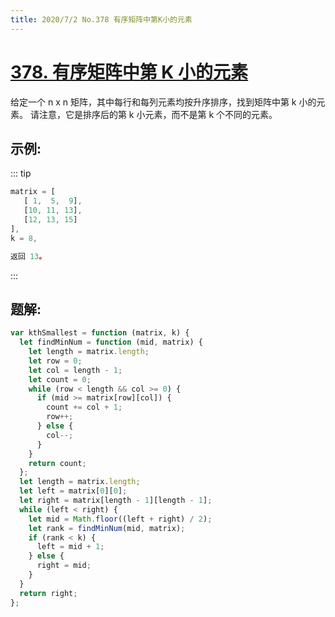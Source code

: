 ```yaml
---
title: 2020/7/2 No.378 有序矩阵中第K小的元素
---
```


# [378. 有序矩阵中第 K 小的元素](https://leetcode-cn.com/problems/kth-smallest-element-in-a-sorted-matrix/)

给定一个 n x n 矩阵，其中每行和每列元素均按升序排序，找到矩阵中第 k 小的元素。
请注意，它是排序后的第 k 小元素，而不是第 k 个不同的元素。

## 示例:

::: tip

```js
matrix = [
   [ 1,  5,  9],
   [10, 11, 13],
   [12, 13, 15]
],
k = 8,

返回 13。
```

:::

## 题解:

```js
var kthSmallest = function (matrix, k) {
  let findMinNum = function (mid, matrix) {
    let length = matrix.length;
    let row = 0;
    let col = length - 1;
    let count = 0;
    while (row < length && col >= 0) {
      if (mid >= matrix[row][col]) {
        count += col + 1;
        row++;
      } else {
        col--;
      }
    }
    return count;
  };
  let length = matrix.length;
  let left = matrix[0][0];
  let right = matrix[length - 1][length - 1];
  while (left < right) {
    let mid = Math.floor((left + right) / 2);
    let rank = findMinNum(mid, matrix);
    if (rank < k) {
      left = mid + 1;
    } else {
      right = mid;
    }
  }
  return right;
};
```
